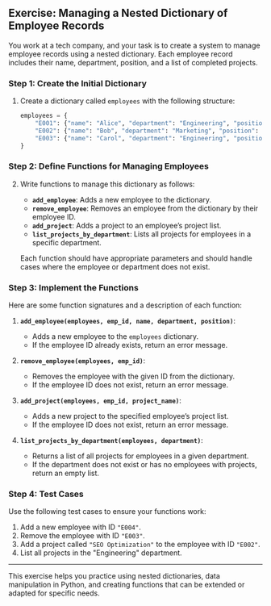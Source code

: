 ## Exercise: Managing a Nested Dictionary of Employee Records

You work at a tech company, and your task is to create a system to manage employee records using a nested dictionary. Each employee record includes their name, department, position, and a list of completed projects.

### Step 1: Create the Initial Dictionary

1. Create a dictionary called `employees` with the following structure:

   ```python
   employees = {
       "E001": {"name": "Alice", "department": "Engineering", "position": "Developer", "projects": ["Website", "App"]},
       "E002": {"name": "Bob", "department": "Marketing", "position": "Manager", "projects": ["Campaign A"]},
       "E003": {"name": "Carol", "department": "Engineering", "position": "Designer", "projects": []},
   }
   ```

### Step 2: Define Functions for Managing Employees

2. Write functions to manage this dictionary as follows:

   - **`add_employee`**: Adds a new employee to the dictionary.
   - **`remove_employee`**: Removes an employee from the dictionary by their employee ID.
   - **`add_project`**: Adds a project to an employee’s project list.
   - **`list_projects_by_department`**: Lists all projects for employees in a specific department.

   Each function should have appropriate parameters and should handle cases where the employee or department does not exist.

### Step 3: Implement the Functions

Here are some function signatures and a description of each function:

1. **`add_employee(employees, emp_id, name, department, position)`**:
   - Adds a new employee to the `employees` dictionary.
   - If the employee ID already exists, return an error message.

2. **`remove_employee(employees, emp_id)`**:
   - Removes the employee with the given ID from the dictionary.
   - If the employee ID does not exist, return an error message.

3. **`add_project(employees, emp_id, project_name)`**:
   - Adds a new project to the specified employee’s project list.
   - If the employee ID does not exist, return an error message.

4. **`list_projects_by_department(employees, department)`**:
   - Returns a list of all projects for employees in a given department.
   - If the department does not exist or has no employees with projects, return an empty list.

### Step 4: Test Cases

Use the following test cases to ensure your functions work:

1. Add a new employee with ID `"E004"`.
2. Remove the employee with ID `"E003"`.
3. Add a project called `"SEO Optimization"` to the employee with ID `"E002"`.
4. List all projects in the "Engineering" department.

---

This exercise helps you practice using nested dictionaries, data manipulation in Python, and creating functions that can be extended or adapted for specific needs.